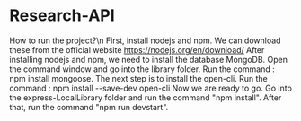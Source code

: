 # Research-API
How to run the project?\n
First, install nodejs and npm. 
We can download these from the official website https://nodejs.org/en/download/
After installing nodejs and npm, we need to install the database MongoDB.
Open the command window and go into the library folder. Run the command : npm install mongoose.
The next step is to install the open-cli. Run the command : npm install --save-dev open-cli
Now we are ready to go. Go into the express-LocalLibrary folder and run the command "npm install".
After that, run the command "npm run devstart".
